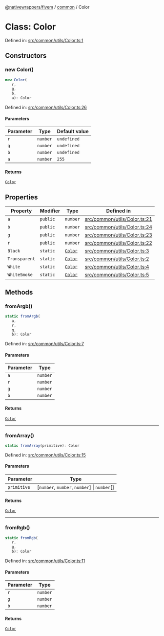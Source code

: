 [@nativewrappers/fivem](../../README.md) / [common](../README.md) / Color

# Class: Color

Defined in: [src/common/utils/Color.ts:1](https://github.com/nativewrappers/nativewrappers/blob/c639ec5cd28328d6b44c7ebf73de56bb1b4bef7d/src/common/utils/Color.ts#L1)

## Constructors

### new Color()

```ts
new Color(
   r, 
   g, 
   b, 
   a): Color
```

Defined in: [src/common/utils/Color.ts:26](https://github.com/nativewrappers/nativewrappers/blob/c639ec5cd28328d6b44c7ebf73de56bb1b4bef7d/src/common/utils/Color.ts#L26)

#### Parameters

| Parameter | Type | Default value |
| ------ | ------ | ------ |
| `r` | `number` | `undefined` |
| `g` | `number` | `undefined` |
| `b` | `number` | `undefined` |
| `a` | `number` | `255` |

#### Returns

[`Color`](Color.md)

## Properties

| Property | Modifier | Type | Defined in |
| ------ | ------ | ------ | ------ |
| <a id="a-1"></a> `a` | `public` | `number` | [src/common/utils/Color.ts:21](https://github.com/nativewrappers/nativewrappers/blob/c639ec5cd28328d6b44c7ebf73de56bb1b4bef7d/src/common/utils/Color.ts#L21) |
| <a id="b-1"></a> `b` | `public` | `number` | [src/common/utils/Color.ts:24](https://github.com/nativewrappers/nativewrappers/blob/c639ec5cd28328d6b44c7ebf73de56bb1b4bef7d/src/common/utils/Color.ts#L24) |
| <a id="g-1"></a> `g` | `public` | `number` | [src/common/utils/Color.ts:23](https://github.com/nativewrappers/nativewrappers/blob/c639ec5cd28328d6b44c7ebf73de56bb1b4bef7d/src/common/utils/Color.ts#L23) |
| <a id="r-1"></a> `r` | `public` | `number` | [src/common/utils/Color.ts:22](https://github.com/nativewrappers/nativewrappers/blob/c639ec5cd28328d6b44c7ebf73de56bb1b4bef7d/src/common/utils/Color.ts#L22) |
| <a id="black"></a> `Black` | `static` | [`Color`](Color.md) | [src/common/utils/Color.ts:3](https://github.com/nativewrappers/nativewrappers/blob/c639ec5cd28328d6b44c7ebf73de56bb1b4bef7d/src/common/utils/Color.ts#L3) |
| <a id="transparent"></a> `Transparent` | `static` | [`Color`](Color.md) | [src/common/utils/Color.ts:2](https://github.com/nativewrappers/nativewrappers/blob/c639ec5cd28328d6b44c7ebf73de56bb1b4bef7d/src/common/utils/Color.ts#L2) |
| <a id="white"></a> `White` | `static` | [`Color`](Color.md) | [src/common/utils/Color.ts:4](https://github.com/nativewrappers/nativewrappers/blob/c639ec5cd28328d6b44c7ebf73de56bb1b4bef7d/src/common/utils/Color.ts#L4) |
| <a id="whitesmoke"></a> `WhiteSmoke` | `static` | [`Color`](Color.md) | [src/common/utils/Color.ts:5](https://github.com/nativewrappers/nativewrappers/blob/c639ec5cd28328d6b44c7ebf73de56bb1b4bef7d/src/common/utils/Color.ts#L5) |

## Methods

### fromArgb()

```ts
static fromArgb(
   a, 
   r, 
   g, 
   b): Color
```

Defined in: [src/common/utils/Color.ts:7](https://github.com/nativewrappers/nativewrappers/blob/c639ec5cd28328d6b44c7ebf73de56bb1b4bef7d/src/common/utils/Color.ts#L7)

#### Parameters

| Parameter | Type |
| ------ | ------ |
| `a` | `number` |
| `r` | `number` |
| `g` | `number` |
| `b` | `number` |

#### Returns

[`Color`](Color.md)

***

### fromArray()

```ts
static fromArray(primitive): Color
```

Defined in: [src/common/utils/Color.ts:15](https://github.com/nativewrappers/nativewrappers/blob/c639ec5cd28328d6b44c7ebf73de56bb1b4bef7d/src/common/utils/Color.ts#L15)

#### Parameters

| Parameter | Type |
| ------ | ------ |
| `primitive` | \[`number`, `number`, `number`\] \| `number`[] |

#### Returns

[`Color`](Color.md)

***

### fromRgb()

```ts
static fromRgb(
   r, 
   g, 
   b): Color
```

Defined in: [src/common/utils/Color.ts:11](https://github.com/nativewrappers/nativewrappers/blob/c639ec5cd28328d6b44c7ebf73de56bb1b4bef7d/src/common/utils/Color.ts#L11)

#### Parameters

| Parameter | Type |
| ------ | ------ |
| `r` | `number` |
| `g` | `number` |
| `b` | `number` |

#### Returns

[`Color`](Color.md)
